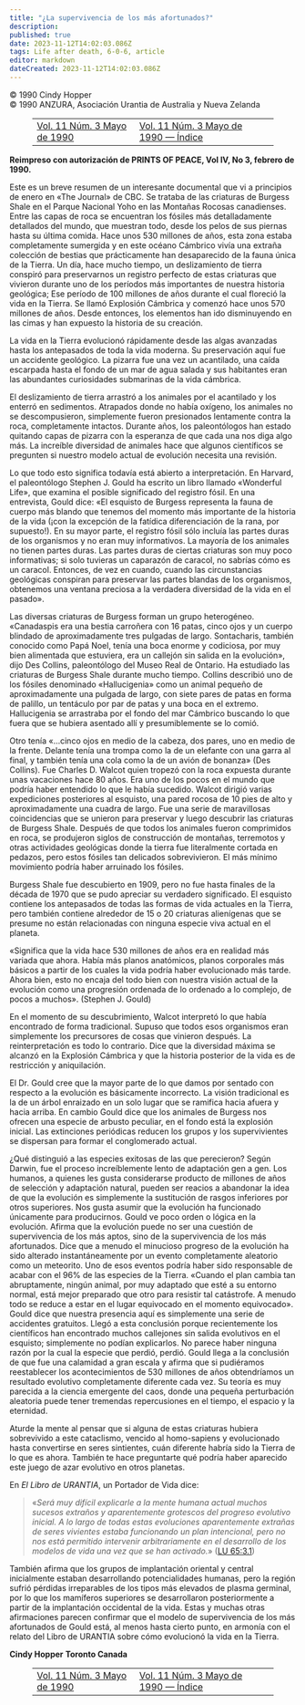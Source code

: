 ```yaml
---
title: "¿La supervivencia de los más afortunados?"
description: 
published: true
date: 2023-11-12T14:02:03.086Z
tags: Life after death, 6-0-6, article
editor: markdown
dateCreated: 2023-11-12T14:02:03.086Z
---
```


<p class="v-card v-sheet theme--light grey lighten-3 px-2 py-1">© 1990 Cindy Hopper<br>© 1990 ANZURA, Asociación Urantia de Australia y Nueva Zelanda</p>
<figure class="table chapter-navigator">
  <table>
    <tbody>
      <tr>
        <td>
        <a href="/es/article/606/Vol11_3">
          <span class="mdi mdi-arrow-left-drop-circle"></span><span class="pl-2">Vol. 11 Núm. 3 Mayo de 1990</span>
        </a>
        </td>
        <td>
        <a href="/es/index/articles_606#vol-11-núm-3-mayo-de-1990">
          <span class="mdi mdi-book-open-variant"></span><span class="pl-2">Vol. 11 Núm. 3 Mayo de 1990 — Índice</span>
        </a>
        </td>
        <td>
        </td>
      </tr>
    </tbody>
  </table>
</figure>



**Reimpreso con autorización de PRINTS OF PEACE, Vol IV, No 3, febrero de 1990.**

Este es un breve resumen de un interesante documental que vi a principios de enero en «The Journal» de CBC. Se trataba de las criaturas de Burgess Shale en el Parque Nacional Yoho en las Montañas Rocosas canadienses. Entre las capas de roca se encuentran los fósiles más detalladamente detallados del mundo, que muestran todo, desde los pelos de sus piernas hasta su última comida. Hace unos 530 millones de años, esta zona estaba completamente sumergida y en este océano Cámbrico vivía una extraña colección de bestias que prácticamente han desaparecido de la fauna única de la Tierra. Un día, hace mucho tiempo, un deslizamiento de tierra conspiró para preservarnos un registro perfecto de estas criaturas que vivieron durante uno de los períodos más importantes de nuestra historia geológica; Ese período de 100 millones de años durante el cual floreció la vida en la Tierra. Se llamó Explosión Cámbrica y comenzó hace unos 570 millones de años. Desde entonces, los elementos han ido disminuyendo en las cimas y han expuesto la historia de su creación.

La vida en la Tierra evolucionó rápidamente desde las algas avanzadas hasta los antepasados de toda la vida moderna. Su preservación aquí fue un accidente geológico. La pizarra fue una vez un acantilado, una caída escarpada hasta el fondo de un mar de agua salada y sus habitantes eran las abundantes curiosidades submarinas de la vida cámbrica.

El deslizamiento de tierra arrastró a los animales por el acantilado y los enterró en sedimentos. Atrapados donde no había oxígeno, los animales no se descompusieron, simplemente fueron presionados lentamente contra la roca, completamente intactos. Durante años, los paleontólogos han estado quitando capas de pizarra con la esperanza de que cada una nos diga algo más. La increíble diversidad de animales hace que algunos científicos se pregunten si nuestro modelo actual de evolución necesita una revisión.

Lo que todo esto significa todavía está abierto a interpretación. En Harvard, el paleontólogo Stephen J. Gould ha escrito un libro llamado «Wonderful Life», que examina el posible significado del registro fósil. En una entrevista, Gould dice: «El esquisto de Burgess representa la fauna de cuerpo más blando que tenemos del momento más importante de la historia de la vida (¡con la excepción de la fatídica diferenciación de la rana, por supuesto!). En su mayor parte, el registro fósil sólo incluía las partes duras de los organismos y no eran muy informativos. La mayoría de los animales no tienen partes duras. Las partes duras de ciertas criaturas son muy poco informativas; si solo tuvieras un caparazón de caracol, no sabrías cómo es un caracol. Entonces, de vez en cuando, cuando las circunstancias geológicas conspiran para preservar las partes blandas de los organismos, obtenemos una ventana preciosa a la verdadera diversidad de la vida en el pasado».

Las diversas criaturas de Burgess forman un grupo heterogéneo. «Canadaspis era una bestia carroñera con 16 patas, cinco ojos y un cuerpo blindado de aproximadamente tres pulgadas de largo. Sontacharis, también conocido como Papá Noel, tenía una boca enorme y codiciosa, por muy bien alimentada que estuviera, era un callejón sin salida en la evolución», dijo Des Collins, paleontólogo del Museo Real de Ontario. Ha estudiado las criaturas de Burgess Shale durante mucho tiempo. Collins describió uno de los fósiles denominado «Hallucigenia» como un animal pequeño de aproximadamente una pulgada de largo, con siete pares de patas en forma de palillo, un tentáculo por par de patas y una boca en el extremo. Hallucigenia se arrastraba por el fondo del mar Cámbrico buscando lo que fuera que se hubiera asentado allí y presumiblemente se lo comió.

Otro tenía «...cinco ojos en medio de la cabeza, dos pares, uno en medio de la frente. Delante tenía una trompa como la de un elefante con una garra al final, y también tenía una cola como la de un avión de bonanza» (Des Collins). Fue Charles D. Walcot quien tropezó con la roca expuesta durante unas vacaciones hace 80 años. Era uno de los pocos en el mundo que podría haber entendido lo que le había sucedido. Walcot dirigió varias expediciones posteriores al esquisto, una pared rocosa de 10 pies de alto y aproximadamente una cuadra de largo. Fue una serie de maravillosas coincidencias que se unieron para preservar y luego descubrir las criaturas de Burgess Shale. Después de que todos los animales fueron comprimidos en roca, se produjeron siglos de construcción de montañas, terremotos y otras actividades geológicas donde la tierra fue literalmente cortada en pedazos, pero estos fósiles tan delicados sobrevivieron. El más mínimo movimiento podría haber arruinado los fósiles.

Burgess Shale fue descubierto en 1909, pero no fue hasta finales de la década de 1970 que se pudo apreciar su verdadero significado. El esquisto contiene los antepasados de todas las formas de vida actuales en la Tierra, pero también contiene alrededor de 15 o 20 criaturas alienígenas que se presume no están relacionadas con ninguna especie viva actual en el planeta.

«Significa que la vida hace 530 millones de años era en realidad más variada que ahora. Había más planos anatómicos, planos corporales más básicos a partir de los cuales la vida podría haber evolucionado más tarde. Ahora bien, esto no encaja del todo bien con nuestra visión actual de la evolución como una progresión ordenada de lo ordenado a lo complejo, de pocos a muchos». (Stephen J. Gould)

En el momento de su descubrimiento, Walcot interpretó lo que había encontrado de forma tradicional. Supuso que todos esos organismos eran simplemente los precursores de cosas que vinieron después. La reinterpretación es todo lo contrario. Dice que la diversidad máxima se alcanzó en la Explosión Cámbrica y que la historia posterior de la vida es de restricción y aniquilación.

El Dr. Gould cree que la mayor parte de lo que damos por sentado con respecto a la evolución es básicamente incorrecto. La visión tradicional es la de un árbol enraizado en un solo lugar que se ramifica hacia afuera y hacia arriba. En cambio Gould dice que los animales de Burgess nos ofrecen una especie de arbusto peculiar, en el fondo está la explosión inicial. Las extinciones periódicas reducen los grupos y los supervivientes se dispersan para formar el conglomerado actual.

¿Qué distinguió a las especies exitosas de las que perecieron? Según Darwin, fue el proceso increíblemente lento de adaptación gen a gen. Los humanos, a quienes les gusta considerarse producto de millones de años de selección y adaptación natural, pueden ser reacios a abandonar la idea de que la evolución es simplemente la sustitución de rasgos inferiores por otros superiores. Nos gusta asumir que la evolución ha funcionado únicamente para producirnos. Gould ve poco orden o lógica en la evolución. Afirma que la evolución puede no ser una cuestión de supervivencia de los más aptos, sino de la supervivencia de los más afortunados. Dice que a menudo el minucioso progreso de la evolución ha sido alterado instantáneamente por un evento completamente aleatorio como un meteorito. Uno de esos eventos podría haber sido responsable de acabar con el 96% de las especies de la Tierra. «Cuando el plan cambia tan abruptamente, ningún animal, por muy adaptado que esté a su entorno normal, está mejor preparado que otro para resistir tal catástrofe. A menudo todo se reduce a estar en el lugar equivocado en el momento equivocado». Gould dice que nuestra presencia aquí es simplemente una serie de accidentes gratuitos. Llegó a esta conclusión porque recientemente los científicos han encontrado muchos callejones sin salida evolutivos en el esquisto; simplemente no podían explicarlos. No parece haber ninguna razón por la cual la especie que perdió, perdió. Gould llega a la conclusión de que fue una calamidad a gran escala y afirma que si pudiéramos reestablecer los acontecimientos de 530 millones de años obtendríamos un resultado evolutivo completamente diferente cada vez. Su teoría es muy parecida a la ciencia emergente del caos, donde una pequeña perturbación aleatoria puede tener tremendas repercusiones en el tiempo, el espacio y la eternidad.

Aturde la mente al pensar que si alguna de estas criaturas hubiera sobrevivido a este cataclismo, vencido al homo-sapiens y evolucionado hasta convertirse en seres sintientes, cuán diferente habría sido la Tierra de lo que es ahora. También te hace preguntarte qué podría haber aparecido este juego de azar evolutivo en otros planetas.

En _El Libro de URANTIA_, un Portador de Vida dice:

> «_Será muy difícil explicarle a la mente humana actual muchos sucesos extraños y aparentemente grotescos del progreso evolutivo inicial. A lo largo de todas estas evoluciones aparentemente extrañas de seres vivientes estaba funcionando un plan intencional, pero no nos está permitido intervenir arbitrariamente en el desarrollo de los modelos de vida una vez que se han activado._» (<a id="a62_385"></a>[LU 65:3.1](/es/The_Urantia_Book/65#p3_1))

También afirma que los grupos de implantación oriental y central inicialmente estaban desarrollando potencialidades humanas, pero la región sufrió pérdidas irreparables de los tipos más elevados de plasma germinal, por lo que los mamíferos superiores se desarrollaron posteriormente a partir de la implantación occidental de la vida. Estas y muchas otras afirmaciones parecen confirmar que el modelo de supervivencia de los más afortunados de Gould está, al menos hasta cierto punto, en armonía con el relato del Libro de URANTIA sobre cómo evolucionó la vida en la Tierra.

**Cindy Hopper**
**Toronto Canada**



<figure class="table chapter-navigator">
  <table>
    <tbody>
      <tr>
        <td>
        <a href="/es/article/606/Vol11_3">
          <span class="mdi mdi-arrow-left-drop-circle"></span><span class="pl-2">Vol. 11 Núm. 3 Mayo de 1990</span>
        </a>
        </td>
        <td>
        <a href="/es/index/articles_606#vol-11-núm-3-mayo-de-1990">
          <span class="mdi mdi-book-open-variant"></span><span class="pl-2">Vol. 11 Núm. 3 Mayo de 1990 — Índice</span>
        </a>
        </td>
        <td>
        </td>
      </tr>
    </tbody>
  </table>
</figure>
